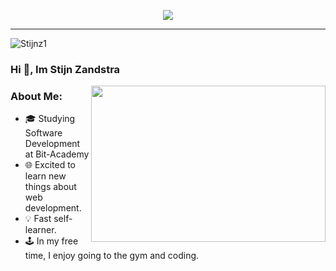 <p align="center">
<img src="https://readme-typing-svg.herokuapp.com?font=Fira+Code&size=27&duration=3000&pause=999&color=F37182CD&center=true&width=435&lines=Stijn+Zandstra+%7C;Web+developer"> </p>
</p>

---
<img src="https://komarev.com/ghpvc/?username=Stijnz1&label=Visitors&color=1ad90d&style=flat" alt="Stijnz1"/>

 ### Hi 👋, Im Stijn Zandstra

<img src="https://media2.giphy.com/media/qgQUggAC3Pfv687qPC/giphy.gif?cid=ecf05e47m19qatqot4dxuin7384ljv6tt7ksqd6t85tey7ja&rid=giphy.gif&ct=g" width="375" height="250" align="right" />

### About Me:
- 🎓 Studying Software Development at Bit-Academy
- 🌐 Excited to learn new things about web development.
- 💡 Fast self-learner.
- 🕹️ In my free time, I enjoy going to the gym and coding.

